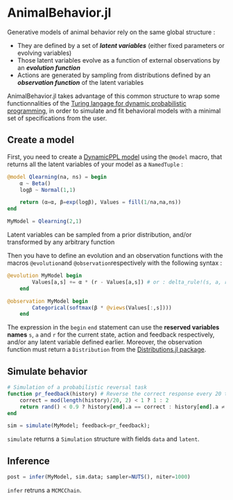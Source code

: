 # AnimalBehavior.jl
Generative models of animal behavior rely on the same global structure : 
- They are defined by a set of ***latent variables*** (either fixed parameters or evolving variables)
- Those latent variables evolve as a function of external observations by an ***evolution function***
- Actions are generated by sampling from distributions defined by an ***observation function*** of the latent variables

AnimalBehavior.jl takes advantage of this common structure to wrap some functionnalities of the [Turing langage for dynamic probabilistic programming](https://github.com/TuringLang), in order to simulate and fit behavioral models with a minimal set of specifications from the user.


## Create a model
First, you need to create a [DynamicPPL model](https://github.com/TuringLang) using the ```@model``` macro, that returns all the latent variables of your model as a ```NamedTuple``` : 
```julia
@model Qlearning(na, ns) = begin
    α ~ Beta()
    logβ ~ Normal(1,1)

    return (α=α, β=exp(logβ), Values = fill(1/na,na,ns))
end

MyModel = Qlearning(2,1)

```

Latent variables can be sampled from a prior distribution, and/or transformed by any arbitrary function 

Then you have to define an evolution and an observation functions with the macros ```@evolution```and ```@observation```respectively with the following syntax : 
```julia
@evolution MyModel begin 
        Values[a,s] += α * (r - Values[a,s]) # or : delta_rule!(s, a, r, Values, α)
    end

@observation MyModel begin
        Categorical(softmax(β * @views(Values[:,s])))
    end
```

The expression in the ```begin``` ```end``` statement can use the **reserved variables names** ```s```, ```a``` and ```r``` for the current state, action and feedback respectively, and/or any latent variable defined earlier.
Moreover, the observation function must return a ```Distribution``` from the [Distributions.jl package](https://github.com/JuliaStats/Distributions.jl).

## Simulate behavior
```julia
# Simulation of a probabilistic reversal task
function pr_feedback(history) # Reverse the correct response every 20 trials
    correct = mod(length(history)/20, 2) < 1 ? 1 : 2
    return rand() < 0.9 ? history[end].a == correct : history[end].a ≠ correct 
end

sim = simulate(MyModel; feedback=pr_feedback);
```
```simulate``` returns a ```Simulation``` structure with fields ```data``` and ```latent```.

## Inference
```julia
post = infer(MyModel, sim.data; sampler=NUTS(), niter=1000)
```
```infer``` retruns a ```MCMCChain```.
